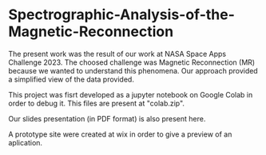 # Spectrographic-Analysis-of-the-Magnetic-Reconnection

The present work was the result of our work at NASA Space Apps Challenge 2023.
The choosed challenge was Magnetic Reconnection (MR) because we wanted to understand
this phenomena. Our approach provided a simplified view of the data provided.

This project was fisrt developed as a jupyter notebook on Google Colab in order
to debug it. This files are present at "colab.zip".

Our slides presentation (in PDF format) is also present here.

A prototype site were created at wix in order to give a preview of an aplication.

